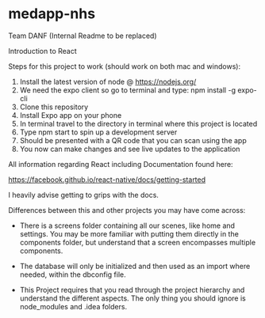 # medapp-nhs
Team DANF (Internal Readme to be replaced)

Introduction to React

Steps for this project to work (should work on both mac and windows):

1. Install the latest version of node @ https://nodejs.org/
2. We need the expo client so go to terminal and type: npm install -g expo-cli
3. Clone this repository
4. Install Expo app on your phone
4. In terminal travel to the directory in terminal where this project is located
5. Type npm start to spin up a development server
6. Should be presented with a QR code that you can scan using the app
7. You now can make changes and see live updates to the application

All information regarding React including Documentation found here:

https://facebook.github.io/react-native/docs/getting-started

I heavily advise getting to grips with the docs.

Differences between this and other projects you may have come across:

- There is a screens folder containing all our scenes, like home and settings. You may be more familiar with putting them directly in the components folder, but understand that a screen encompasses multiple components. 

- The database will only be initialized and then used as an import where needed, within the dbconfig file.

- This Project requires that you read through the project hierarchy and understand the different aspects. The only thing you should ignore is node_modules and .idea folders.
